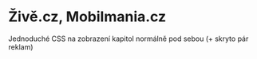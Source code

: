 # Živě.cz, Mobilmania.cz
Jednoduché CSS na zobrazení kapitol normálně pod sebou (+ skryto pár reklam)
